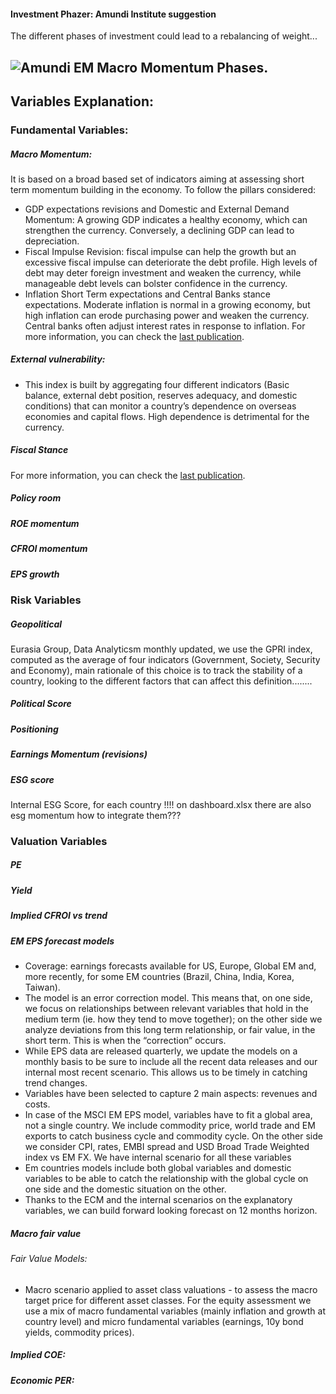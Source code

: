 #### Investment Phazer: Amundi Institute suggestion

The different phases of investment could lead to a rebalancing of weight...

![Amundi EM Macro Momentum Phases.](assets/MacroMomentum_phases.jpg)
---
## Variables Explanation:

### Fundamental Variables:

##### Macro Momentum: 
It is based on a broad based set of indicators aiming at assessing short term momentum building in the economy. To follow the pillars considered:
-   GDP expectations revisions and Domestic and External Demand Momentum: A growing GDP indicates a healthy economy, which can strengthen the currency. Conversely, a declining GDP can lead to depreciation.
-   Fiscal Impulse Revision: fiscal impulse can help the growth but an excessive fiscal impulse can deteriorate the debt profile. High levels of debt may deter foreign investment and weaken the currency, while manageable debt levels can bolster confidence in the currency.
-   Inflation Short Term expectations and Central Banks stance expectations. Moderate inflation is normal in a growing economy, but high inflation can erode purchasing power and weaken the currency. Central banks often adjust interest rates in response to inflation.
For more information, you can check the [last publication](https://iportal.viamundi.info/sites/gis/AmundiInstitute/MacroEM/_layouts/15/DocIdRedir.aspx?ID=F7JEYYNQRV6N-1491525337-39).

##### External vulnerability:
-   This index is built by aggregating four different indicators (Basic balance, external debt position, reserves adequacy, and domestic conditions) that can monitor a country’s dependence on overseas economies and capital flows. High dependence is detrimental for the currency.

##### Fiscal Stance

For more information, you can check the [last publication](https://iportal.viamundi.info/sites/gis/AmundiInstitute/MacroEM/_layouts/15/DocIdRedir.aspx?ID=F7JEYYNQRV6N-1763740043-3).

##### Policy room 
##### ROE momentum
##### CFROI momentum
##### EPS growth

### Risk Variables
##### Geopolitical
Eurasia Group, Data Analyticsm monthly updated, we use the GPRI index, computed as the average of four indicators (Government, Society, Security and Economy), main rationale of this choice is to track the stability of a country, looking to the different factors that can affect this definition........ 
##### Political Score
##### Positioning
##### Earnings Momentum (revisions)
##### ESG score
Internal ESG Score, for each country !!!! on dashboard.xlsx there are also esg momentum how to integrate them???
### Valuation Variables
##### PE
##### Yield
##### Implied CFROI vs trend
##### EM EPS forecast models
- Coverage: earnings forecasts available for US, Europe, Global EM and, more recently, for some EM countries (Brazil, China, India, Korea, Taiwan).
- The model is an error correction model. 
This means that, on one side, we focus on relationships between relevant variables that hold in the medium term (ie. how they tend to move together); on the other side we analyze deviations from this long term relationship, or fair value, in the short term. This is when the “correction” occurs.
-   While EPS data are released quarterly, we update the models on a monthly basis to be sure to include all the recent data releases and our internal most recent scenario. This allows us to be timely in catching trend changes.
-   Variables have been  selected to capture 2 main aspects: revenues and costs. 
-   In case of the MSCI EM EPS model, variables have to fit a global area, not a single country. We include commodity price, world trade and EM exports to catch business cycle and commodity cycle. On the other side we consider CPI, rates, EMBI spread and USD Broad Trade Weighted index vs EM FX. We have internal scenario for all these variables 
-   Em countries models include both global variables and domestic variables to be able to catch the relationship with the global cycle on one side and the domestic situation on the other.
-   Thanks to the ECM and the internal scenarios on the explanatory variables, we can build forward looking forecast on 12 months horizon. 

##### Macro fair value
###### Fair Value Models:
-   Macro scenario applied to asset class valuations - to assess the macro target price for different asset classes.  For the equity assessment we use a mix of macro fundamental variables (mainly inflation and growth at country level) and micro fundamental variables (earnings, 10y bond yields, commodity prices).

##### Implied COE:

##### Economic PER:
